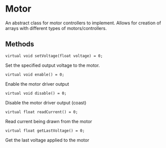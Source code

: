 # Motor

An abstract class for motor controllers to implement. Allows for creation of arrays with different types of motors/controllers.

## Methods

    virtual void setVoltage(float voltage) = 0;

Set the specified output voltage to the motor.

    virtual void enable() = 0; 

Enable the motor driver output

    virtual void disable() = 0;

Disable the motor driver output (coast)

    virtual float readCurrent() = 0;

Read current being drawn from the motor

    virtual float getLastVoltage() = 0;

Get the last voltage applied to the motor
